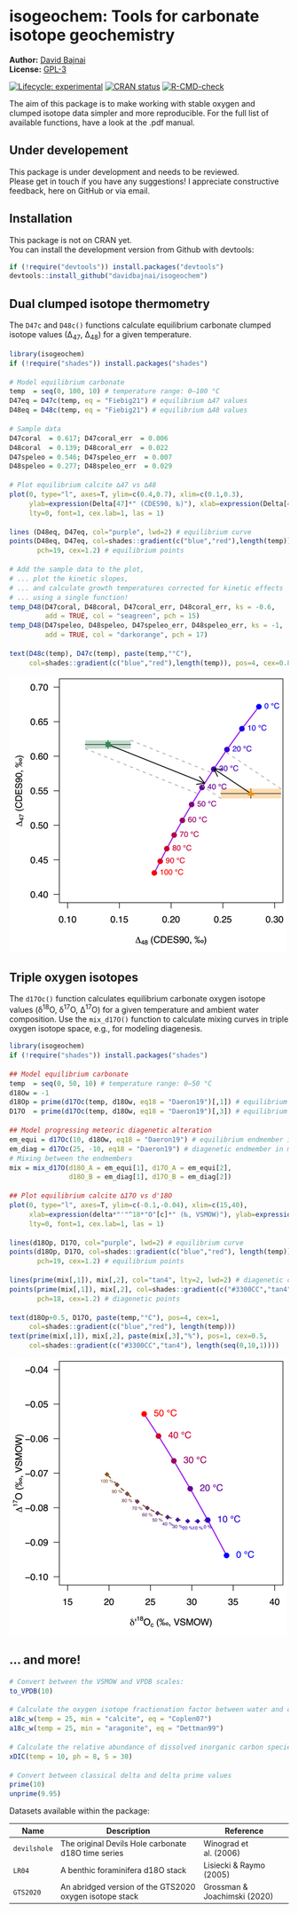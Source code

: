 
<!-- README.md is generated from README.Rmd. Please edit that file -->

# isogeochem: Tools for carbonate isotope geochemistry

**Author:** [David Bajnai](https://www.davidbajnai.eu/)<br/>
**License:** [GPL-3](https://opensource.org/licenses/GPL-3.0)

<!-- badges: start -->

[![Lifecycle:
experimental](https://img.shields.io/badge/lifecycle-experimental-orange.svg)](https://lifecycle.r-lib.org/articles/stages.html#experimental)
[![CRAN
status](https://www.r-pkg.org/badges/version/isogeochem)](https://CRAN.R-project.org/package=isogeochem)
[![R-CMD-check](https://github.com/davidbajnai/isogeochem/workflows/R-CMD-check/badge.svg)](https://github.com/davidbajnai/isogeochem/actions)
<!-- badges: end -->

The aim of this package is to make working with stable oxygen and
clumped isotope data simpler and more reproducible. For the full list of
available functions, have a look at the .pdf manual.

## Under developement

This package is under development and needs to be reviewed.<br/> Please
get in touch if you have any suggestions! I appreciate constructive
feedback, here on GitHub or via email.

## Installation

This package is not on CRAN yet.<br/> You can install the development
version from Github with devtools:

``` r
if (!require("devtools")) install.packages("devtools")
devtools::install_github("davidbajnai/isogeochem")
```

## Dual clumped isotope thermometry

The `D47c` and `D48c()` functions calculate equilibrium carbonate
clumped isotope values (∆<sub>47</sub>, ∆<sub>48</sub>) for a given
temperature.

``` r
library(isogeochem)
if (!require("shades")) install.packages("shades")

# Model equilibrium carbonate
temp  = seq(0, 100, 10) # temperature range: 0—100 °C
D47eq = D47c(temp, eq = "Fiebig21") # equilibrium ∆47 values
D48eq = D48c(temp, eq = "Fiebig21") # equilibrium ∆48 values

# Sample data
D47coral  = 0.617; D47coral_err  = 0.006
D48coral  = 0.139; D48coral_err  = 0.022
D47speleo = 0.546; D47speleo_err  = 0.007
D48speleo = 0.277; D48speleo_err  = 0.029

# Plot equilibrium calcite ∆47 vs ∆48
plot(0, type="l", axes=T, ylim=c(0.4,0.7), xlim=c(0.1,0.3),
     ylab=expression(Delta[47]*" (CDES90, ‰)"), xlab=expression(Delta[48]*" (CDES90, ‰)"),
     lty=0, font=1, cex.lab=1, las = 1)

lines (D48eq, D47eq, col="purple", lwd=2) # equilibrium curve
points(D48eq, D47eq, col=shades::gradient(c("blue","red"),length(temp)),
       pch=19, cex=1.2) # equilibrium points

# Add the sample data to the plot,
# ... plot the kinetic slopes,
# ... and calculate growth temperatures corrected for kinetic effects
# ... using a single function!
temp_D48(D47coral, D48coral, D47coral_err, D48coral_err, ks = -0.6,
         add = TRUE, col = "seagreen", pch = 15)
temp_D48(D47speleo, D48speleo, D47speleo_err, D48speleo_err, ks = -1,
         add = TRUE, col = "darkorange", pch = 17)

text(D48c(temp), D47c(temp), paste(temp,"°C"),
     col=shades::gradient(c("blue","red"),length(temp)), pos=4, cex=0.8)
```

![Example 1](tools/README-example1.png)

## Triple oxygen isotopes

The `d17Oc()` function calculates equilibrium carbonate oxygen isotope
values (δ<sup>18</sup>O, δ<sup>17</sup>O, ∆<sup>17</sup>O) for a given
temperature and ambient water composition. Use the `mix_d17O()` function
to calculate mixing curves in triple oxygen isotope space, e.g., for
modeling diagenesis.

``` r
library(isogeochem)
if (!require("shades")) install.packages("shades")

## Model equilibrium carbonate
temp  = seq(0, 50, 10) # temperature range: 0—50 °C
d18Ow = -1
d18Op = prime(d17Oc(temp, d18Ow, eq18 = "Daeron19")[,1]) # equilibrium d'18O values
D17O  = prime(d17Oc(temp, d18Ow, eq18 = "Daeron19")[,3]) # equilibrium ∆17O values

## Model progressing meteoric diagenetic alteration 
em_equi = d17Oc(10, d18Ow, eq18 = "Daeron19") # equilibrium endmember in mixing model
em_diag = d17Oc(25, -10, eq18 = "Daeron19") # diagenetic endmember in mixing model
# Mixing between the endmembers
mix = mix_d17O(d18O_A = em_equi[1], d17O_A = em_equi[2],
               d18O_B = em_diag[1], d17O_B = em_diag[2])

## Plot equilibrium calcite ∆17O vs d'18O
plot(0, type="l", axes=T, ylim=c(-0.1,-0.04), xlim=c(15,40),
     xlab=expression(delta*"'"^18*"O"[c]*" (‰, VSMOW)"), ylab=expression(Delta^17*"O (‰, VSMOW)"),
     lty=0, font=1, cex.lab=1, las = 1)

lines(d18Op, D17O, col="purple", lwd=2) # equilibrium curve
points(d18Op, D17O, col=shades::gradient(c("blue","red"), length(temp)),
       pch=19, cex=1.2) # equilibrium points

lines(prime(mix[,1]), mix[,2], col="tan4", lty=2, lwd=2) # diagenetic curve
points(prime(mix[,1]), mix[,2], col=shades::gradient(c("#3300CC","tan4"),length(seq(0,10,1))),
       pch=18, cex=1.2) # diagenetic points

text(d18Op+0.5, D17O, paste(temp,"°C"), pos=4, cex=1,
     col=shades::gradient(c("blue","red"), length(temp)))
text(prime(mix[,1]), mix[,2], paste(mix[,3],"%"), pos=1, cex=0.5,
     col=shades::gradient(c("#3300CC","tan4"), length(seq(0,10,1))))
```

![Example 2](tools/README-example2.png)

## … and more!

``` r
# Convert between the VSMOW and VPDB scales:
to_VPDB(10)

# Calculate the oxygen isotope fractionation factor between water and carbonate:
a18c_w(temp = 25, min = "calcite", eq = "Coplen07")
a18c_w(temp = 25, min = "aragonite", eq = "Dettman99")

# Calculate the relative abundance of dissolved inorganic carbon species:
xDIC(temp = 10, ph = 8, S = 30)

# Convert between classical delta and delta prime values
prime(10)
unprime(9.95)
```

Datasets available within the package:

| Name         | Description                                             | Reference                    |
|--------------|---------------------------------------------------------|------------------------------|
| `devilshole` | The original Devils Hole carbonate d18O time series     | Winograd et al. (2006)       |
| `LR04`       | A benthic foraminifera d18O stack                       | Lisiecki & Raymo (2005)      |
| `GTS2020`    | An abridged version of the GTS2020 oxygen isotope stack | Grossman & Joachimski (2020) |
